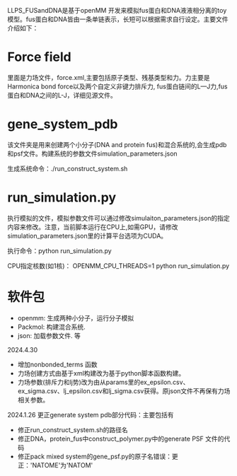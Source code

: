 LLPS_FUSandDNA是基于openMM 开发来模拟fus蛋白和DNA液液相分离的toy模型。fus蛋白和DNA皆由一条单链表示，长短可以根据需求自行设定。主要文件介绍如下：

# Force field
里面是力场文件，force.xml,主要包括原子类型、残基类型和力。力主要是Harmonica bond force以及两个自定义非键力排斥力, fus蛋白链间的L—J力,fus蛋白和DNA之间的L-J，详细见源文件。

# gene_system_pdb
该文件夹是用来创建两个小分子(DNA and protein fus)和混合系统的,会生成pdb和psf文件。构建系统的参数文件simulation_parameters.json

生成系统命令：./run_construct_system.sh

# run_simulation.py
执行模拟的文件，模拟参数文件可以通过修改simulaiton_parameters.json的指定内容来修改。注意，当前脚本运行在CPU上,如需GPU，请修改simulation_parameters.json里的计算平台选项为CUDA。

执行命令：python run_simulation.py

CPU指定核数(如1核)： OPENMM_CPU_THREADS=1 python run_simulation.py

# 软件包
* openmm: 生成两种小分子，运行分子模拟
* Packmol: 构建混合系统.
* json: 加载参数文件.
等

2024.4.30
* 增加nonbonded_terms 函数
* 力场创建方式由基于xml构建改为基于python脚本函数构建。
* 力场参数(排斥力和lj势)改为由从params里的ex_epsilon.csv、ex_sigma.csv、lj_epsilon.csv和lj_sigma.csv获得。原json文件不再保有力场相关参数。

2024.1.26
更正generate system pdb部分代码：主要包括有
* 修正run_construct_system.sh的路径名
* 修正DNA，protein_fus中construct_polymer.py中的generate PSF 文件的代码
* 修正pack mixed system的gene_psf.py的原子名错误：更正：'NATOME'为'NATOM'
